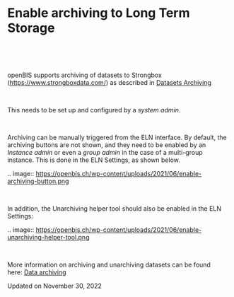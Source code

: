 Enable archiving to Long Term Storage
=====================================

<a href="#" class="wedocs-print-article wedocs-hide-print wedocs-hide-mobile" title="Print this article"><em></em></a>

 

 

openBIS supports archiving of datasets to Strongbox
(<https://www.strongboxdata.com/>) as described in [Datasets
Archiving](https://unlimited.ethz.ch/display/openBISDoc2010/Archiving+Datasets)

 

This needs to be set up and configured by a *system admin*.

 

Archiving can be manually triggered from the ELN interface. By default,
the archiving buttons are not shown, and they need to be enabled by an
*Instance admin* or even a *group admin* in the case of a multi-group
instance. This is done in the ELN Settings, as shown below.

.. image:: https://openbis.ch/wp-content/uploads/2021/06/enable-archiving-button.png

 

In addition, the Unarchiving helper tool should also be enabled in the
ELN Settings:

.. image:: https://openbis.ch/wp-content/uploads/2021/06/enable-unarchiving-helper-tool.png

 

More information on archiving and unarchiving datasets can be found
here: [Data
archiving](https://openbis.ch/index.php/docs/user-documentation-20-10-3/data-archiving/)

Updated on November 30, 2022
